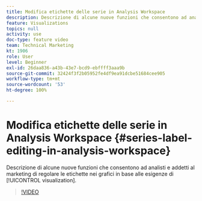 ```yaml
---
title: Modifica etichette delle serie in Analysis Workspace
description: Descrizione di alcune nuove funzioni che consentono ad analisti e addetti al marketing di regolare le etichette nei grafici in base alle esigenze di visualizzazione.
feature: Visualizations
topics: null
activity: use
doc-type: feature video
team: Technical Marketing
kt: 1906
role: User
level: Beginner
exl-id: 26daa836-a43b-43e7-bcd9-ebffff3aaa9b
source-git-commit: 32424f3f2b05952fe4df9ea91dcbe51684cee905
workflow-type: tm+mt
source-wordcount: '53'
ht-degree: 100%

---
```


# Modifica etichette delle serie in Analysis Workspace {#series-label-editing-in-analysis-workspace}

Descrizione di alcune nuove funzioni che consentono ad analisti e addetti al marketing di regolare le etichette nei grafici in base alle esigenze di [!UICONTROL visualization].

>[!VIDEO](https://video.tv.adobe.com/v/23728/?quality=12)
